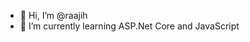 - 👋 Hi, I’m @raajih
- 🌱 I’m currently learning ASP.Net Core and JavaScript


<!---
raajih/raajih is a ✨ special ✨ repository because its `README.md` (this file) appears on your GitHub profile.
You can click the Preview link to take a look at your changes.
--->
